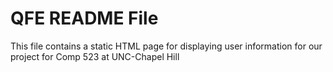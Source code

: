 # QFE README File

This file contains a static HTML page for displaying user information for our project for Comp 523 at UNC-Chapel Hill
